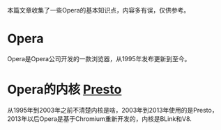 本篇文章收集了一些Opera的基本知识点，内容多有误，仅供参考。

# Opera

Opera是Opera公司开发的一款浏览器，从1995年发布更新到至今。

# Opera的内核 [Presto](https://en.wikipedia.org/wiki/Presto_(browser_engine))

从1995年到2003年之前不清楚内核是啥，2003年到2013年使用的是Presto，2013年以后Opera是基于Chromium重新开发的，内核是BLink和V8.